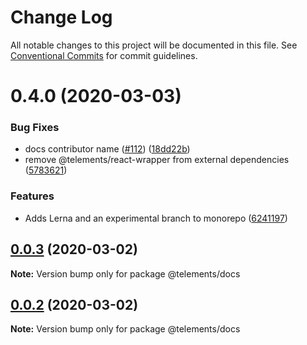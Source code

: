 # Change Log

All notable changes to this project will be documented in this file.
See [Conventional Commits](https://conventionalcommits.org) for commit guidelines.

# 0.4.0 (2020-03-03)


### Bug Fixes

* docs contributor name ([#112](https://github.com/gatsbyjs/gatsby-starter-default/issues/112)) ([18dd22b](https://github.com/gatsbyjs/gatsby-starter-default/commit/18dd22ba3ea58599c59e7e0634ec7f79d7b0fa5b))
* remove @telements/react-wrapper from external dependencies ([5783621](https://github.com/gatsbyjs/gatsby-starter-default/commit/5783621a3450ca2ea726ee3477958f2a4593398b))


### Features

* Adds Lerna and an experimental branch to monorepo ([6241197](https://github.com/gatsbyjs/gatsby-starter-default/commit/62411973f25169803aa5c1076831f15d06f3776b))





## [0.0.3](https://github.com/gatsbyjs/gatsby-starter-default/compare/@telements/docs@0.0.2...@telements/docs@0.0.3) (2020-03-02)

**Note:** Version bump only for package @telements/docs





## [0.0.2](https://github.com/gatsbyjs/gatsby-starter-default/compare/@telements/docs@0.1.0...@telements/docs@0.0.2) (2020-03-02)

**Note:** Version bump only for package @telements/docs
